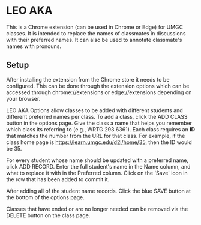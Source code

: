 # LEO AKA

This is a Chrome extension (can be used in Chrome or Edge) for UMGC classes. It is intended to replace the names of classmates in discussions with their preferred names. It can also be used to annotate classmate's names with pronouns. 

## Setup

After installing the extension from the Chrome store it needs to be configured. This can be done through the extension options which can be accessed through chrome://extensions or edge://extensions depending on your browser. 

LEO AKA Options allow classes to be added with different students and different preferred names per class. To add a class, click the ADD CLASS button in the options page. Give the class a name that helps you remember which class its referring to (e.g., WRTG 293 6361). Each class requires an **ID** that matches the number from the URL for that class. For example, if the class home page is https://learn.umgc.edu/d2l/home/35, then the ID would be 35. 

For every student whose name should be updated with a preferred name, click ADD RECORD. Enter the full student's name in the Name column, and what to replace it with in the Preferred column. Click on the 'Save' icon in the row that has been added to commit it. 

After adding all of the student name records. Click the blue SAVE button at the bottom of the options page. 

Classes that have ended or are no longer needed can be removed via the DELETE button on the class page.